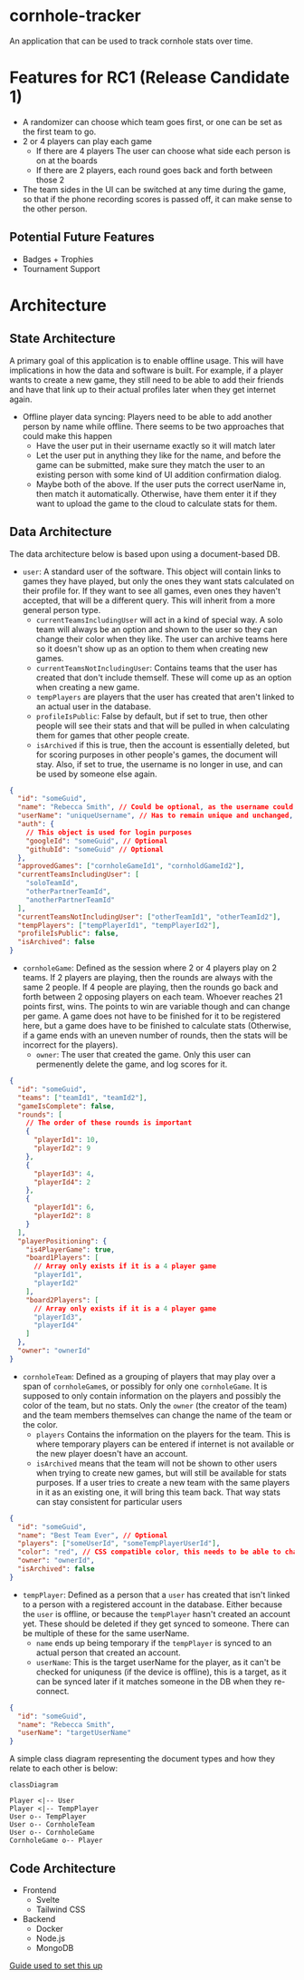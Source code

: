 # cornhole-tracker

An application that can be used to track cornhole stats over time.

# Features for RC1 (Release Candidate 1)

- A randomizer can choose which team goes first, or one can be set as the first team to go.
- 2 or 4 players can play each game
  - If there are 4 players The user can choose what side each person is on at the boards
  - If there are 2 players, each round goes back and forth between those 2
- The team sides in the UI can be switched at any time during the game, so that if the phone recording scores is passed off, it can make sense to the other person.

## Potential Future Features

- Badges + Trophies
- Tournament Support

# Architecture

## State Architecture

A primary goal of this application is to enable offline usage. This will have implications in how the data and software is built. For example, if a player wants to create a new game, they still need to be able to add their friends and have that link up to their actual profiles later when they get internet again.

- Offline player data syncing: Players need to be able to add another person by name while offline. There seems to be two approaches that could make this happen
  - Have the user put in their username exactly so it will match later
  - Let the user put in anything they like for the name, and before the game can be submitted, make sure they match the user to an existing person with some kind of UI addition confirmation dialog.
  - Maybe both of the above. If the user puts the correct userName in, then match it automatically. Otherwise, have them enter it if they want to upload the game to the cloud to calculate stats for them.

## Data Architecture

The data architecture below is based upon using a document-based DB.

- `user`: A standard user of the software. This object will contain links to games they have played, but only the ones they want stats calculated on their profile for. If they want to see all games, even ones they haven't accepted, that will be a different query. This will inherit from a more general person type.
  - `currentTeamsIncludingUser` will act in a kind of special way. A solo team will always be an option and shown to the user so they can change their color when they like. The user can archive teams here so it doesn't show up as an option to them when creating new games.
  - `currentTeamsNotIncludingUser`: Contains teams that the user has created that don't include themself. These will come up as an option when creating a new game.
  - `tempPlayers` are players that the user has created that aren't linked to an actual user in the database.
  - `profileIsPublic`: False by default, but if set to true, then other people will see their stats and that will be pulled in when calculating them for games that other people create.
  - `isArchived` if this is true, then the account is essentially deleted, but for scoring purposes in other people's games, the document will stay. Also, if set to true, the username is no longer in use, and can be used by someone else again.

```json
{
  "id": "someGuid",
  "name": "Rebecca Smith", // Could be optional, as the username could be the default to display
  "userName": "uniqueUsername", // Has to remain unique and unchanged, just in case someone hasn't linked this account offline for some games
  "auth": {
    // This object is used for login purposes
    "googleId": "someGuid", // Optional
    "githubId": "someGuid" // Optional
  },
  "approvedGames": ["cornholeGameId1", "cornholdGameId2"],
  "currentTeamsIncludingUser": [
    "soloTeamId",
    "otherPartnerTeamId",
    "anotherPartnerTeamId"
  ],
  "currentTeamsNotIncludingUser": ["otherTeamId1", "otherTeamId2"],
  "tempPlayers": ["tempPlayerId1", "tempPlayerId2"],
  "profileIsPublic": false,
  "isArchived": false
}
```

- `cornholeGame`: Defined as the session where 2 or 4 players play on 2 teams. If 2 players are playing, then the rounds are always with the same 2 people. If 4 people are playing, then the rounds go back and forth between 2 opposing players on each team. Whoever reaches 21 points first, wins. The points to win are variable though and can change per game. A game does not have to be finished for it to be registered here, but a game does have to be finished to calculate stats (Otherwise, if a game ends with an uneven number of rounds, then the stats will be incorrect for the players).
  - `owner`: The user that created the game. Only this user can permenently delete the game, and log scores for it.

```json
{
  "id": "someGuid",
  "teams": ["teamId1", "teamId2"],
  "gameIsComplete": false,
  "rounds": [
    // The order of these rounds is important
    {
      "playerId1": 10,
      "playerId2": 9
    },
    {
      "playerId3": 4,
      "playerId4": 2
    },
    {
      "playerId1": 6,
      "playerId2": 8
    }
  ],
  "playerPositioning": {
    "is4PlayerGame": true,
    "board1Players": [
      // Array only exists if it is a 4 player game
      "playerId1",
      "playerId2"
    ],
    "board2Players": [
      // Array only exists if it is a 4 player game
      "playerId3",
      "playerId4"
    ]
  },
  "owner": "ownerId"
}
```

- `cornholeTeam`: Defined as a grouping of players that may play over a span of `cornholeGame`s, or possibly for only one `cornholeGame`. It is supposed to only contain information on the players and possibly the color of the team, but no stats. Only the `owner` (the creator of the team) and the team members themselves can change the name of the team or the color.
  - `players` Contains the information on the players for the team. This is where temporary players can be entered if internet is not available or the new player doesn't have an account.
  - `isArchived` means that the team will not be shown to other users when trying to create new games, but will still be available for stats purposes. If a user tries to create a new team with the same players in it as an existing one, it will bring this team back. That way stats can stay consistent for particular users

```json
{
  "id": "someGuid",
  "name": "Best Team Ever", // Optional
  "players": ["someUserId", "someTempPlayerUserId"],
  "color": "red", // CSS compatible color, this needs to be able to change,
  "owner": "ownerId",
  "isArchived": false
}
```

- `tempPlayer`: Defined as a person that a `user` has created that isn't linked to a person with a registered account in the database. Either because the `user` is offline, or because the `tempPlayer` hasn't created an account yet. These should be deleted if they get synced to someone. There can be multiple of these for the same userName.
  - `name` ends up being temporary if the `tempPlayer` is synced to an actual person that created an account.
  - `userName`: This is the target userName for the player, as it can't be checked for uniquness (if the device is offline), this is a target, as it can be synced later if it matches someone in the DB when they re-connect.

```json
{
  "id": "someGuid",
  "name": "Rebecca Smith",
  "userName": "targetUserName"
}
```

A simple class diagram representing the document types and how they relate to each other is below:

```mermaid
classDiagram

Player <|-- User
Player <|-- TempPlayer
User o-- TempPlayer
User o-- CornholeTeam
User o-- CornholeGame
CornholeGame o-- Player
```

## Code Architecture

- Frontend
  - Svelte
  - Tailwind CSS
- Backend
  - Docker
  - Node.js
  - MongoDB

[Guide used to set this up](https://blog.logrocket.com/node-js-docker-improve-dx-docker-compose/)
